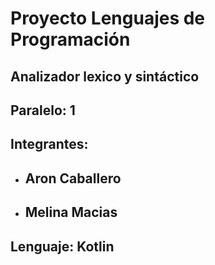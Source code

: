 
# **Proyecto Lenguajes de Programación**
## **Analizador lexico y sintáctico** 

## **Paralelo:** 1
## **Integrantes:**
 - ## Aron Caballero
 - ## Melina Macias 
 
## **Lenguaje:** Kotlin

